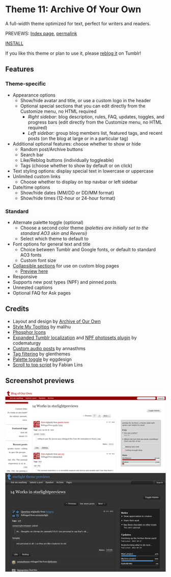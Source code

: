 # Theme 11: Archive Of Your Own

A full-width theme optimized for text, perfect for writers and readers.

PREVIEWS: [Index page](https://starlightpreviews.tumblr.com/theme11), [permalink](https://starlightpreviews.tumblr.com/theme11/permalink)

[INSTALL](https://raw.githubusercontent.com/wovenstarlight/tumblr-themes/main/theme11/theme11.html)

If you like this theme or plan to use it, please [reblog it](https://starlightthemes.tumblr.com/post/699336450345435136) on Tumblr!

## Features
### Theme-specific
- Appearance options
	- Show/hide avatar and title, or use a custom logo in the header
	- Optional special sections that you can edit directly from the Customize menu, no HTML required
		- *Right sidebar:* blog description, rules, FAQ, updates, toggles, and progress bars (edit directly from the Customize menu, no HTML required)
		- *Left sidebar:* group blog members list, featured tags, and recent posts (on the blog at large or in a particular tag)
- Additional optional features: choose whether to show or hide
	- Random post/Archive buttons
	- Search bar
	- Like/Reblog buttons (individually toggleable)
	- Tags (choose whether to show by default or on click)
- Text styling options: display special text in lowercase or uppercase
- Unlimited custom links
	- Choose whether to display on top navbar or left sidebar
- Date/time options
	- Show/hide dates (MM/DD or DD/MM format)
	- Show/hide times (12-hour or 24-hour format)

### Standard
- Alternate palette toggle (optional)
	- Choose a second color theme *(palettes are initially set to the standard AO3 skin and Reversi)*
	- Select which theme to default to
- Font options for general text and title
	- Choice between Tumblr and Google fonts, or default to standard AO3 fonts
	- Custom font size
- [Collapsible sections](https://wovenstarlight.github.io/tumblr-themes/collapsibles/) for use on custom blog pages
	- [Preview here](https://starlightpreviews.tumblr.com/theme11/collapsibles)
- Responsive
- Supports new post types (NPF) and pinned posts
- Unnested captions
- Optional FAQ for Ask pages

## Credits
- Layout and design by [Archive of Our Own](https://archiveofourown.org)
- [Style My Tooltips](http://manos.malihu.gr/style-my-tooltips-jquery-plugin) by malihu
- [Phosphor Icons](https://phosphoricons.com/)
- [Expanded Tumblr localization](https://github.com/boscoxvi/expandedtumblrlocalization) and [NPF photosets plugin](https://codematurgy.tumblr.com/post/643394597477875713/npfphotosets-plugin) by codematurgy
- [Custom audio posts](https://annasthms.tumblr.com/more/js/customaudio/new) by annasthms
- [Tag filtering](https://glenthemes.tumblr.com/spoilertags) by glenthemes
- [Palette toggle](https://eggdesign.tumblr.com/post/186889223257/day-night-mode-tutorial-after-featuring-a) by eggdesign
- [Scroll to top script](https://github.com/FabianLins/scrolltotop_arrow_jquery) by Fabian Lins

## Screenshot previews
![A Tumblr blog designed to almost perfectly resemble the AO3 work listing pages. The blog title and avatar replace the AO3 logo on the top left, and Ask/Submit etc. links are present on the search bar. Posts are present where the works should be, under a heading declaring the number of posts equal to the number of 'works' in the blog. Sidebars on the left and right contain the blog description, featured links and tags, an FAQ, progress bars, and more.](https://github.com/wovenstarlight/tumblr-themes/blob/main/theme11/theme11_screenshot1light.png?raw=true)
![The same blog, open to a permalink page and swapped to Reversi colors. The left sidebar has been removed. The post itself shows each blogger's contribution in a blockquote, with post tags replacing work tags, and Via/Source links replacing the title and author. The rating icons on the top left are replaced by the permalink, day page, and post type icons.](https://github.com/wovenstarlight/tumblr-themes/blob/main/theme11/theme11_screenshot2dark.png?raw=true)